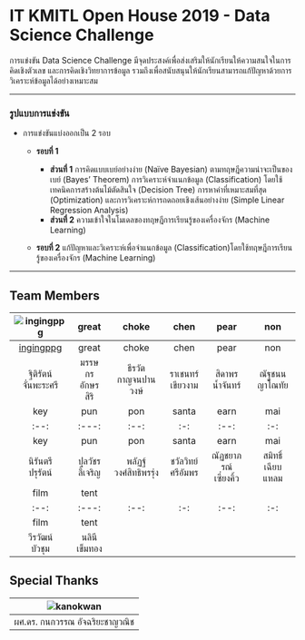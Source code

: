 # IT KMITL Open House 2019 - Data Science Challenge


การแข่งขัน Data Science Challenge มีจุดประสงค์เพื่อส่งเสริมให้นักเรียนให้ความสนใจในการคิดเชิงตัวเลข และการคิดเชิงวิทยาการข้อมูล รวมถึงเพื่อสนับสนุนให้นักเรียนสามารถแก้ปัญหาด้วยการวิเคราะห์ข้อมูลได้อย่างเหมาะสม

---

### รูปแบบการแข่งขัน
- การแข่งขันแบ่งออกเป็น 2 รอบ
  - **รอบที่ 1**
    - **ส่วนที่ 1** การคิดแบบเบย์อย่างง่าย (Naïve Bayesian) ตามทฤษฎีความน่าจะเป็นของเบย์ (Bayes’ Theorem) การวิเคราะห์จำแนกข้อมูล (Classification) โดยใช้เทคนิคการสร้างต้นไม้ตัดสินใจ (Decision Tree) การหาค่าที่เหมาะสมที่สุด (Optimization) และการวิเคราะห์การถดถอยเชิงเส้นอย่างง่าย (Simple Linear Regression Analysis)
    - **ส่วนที่ 2** ความเข้าใจในโมเดลของทฤษฎีการเรียนรู้ของเครื่องจักร (Machine Learning)
    
  - **รอบที่ 2** แก้ปัญหาและวิเคราะห์เพื่อจำแนกข้อมูล (Classification)โดยใช้ทฤษฎีการเรียนรู้ของเครื่องจักร (Machine Learning)

---

## Team Members
|![ingingppg](ingingppg.jpg)|great|choke|chen|pear|non|
|:-:|:---:|:--:|:-:|:--:|:---:|
|[ingingppg](https://github.com/ingingppg)|great|choke|chen|pear|non|
|ฐิติรัตน์<br>จั่นพะระศรี|มรรษกร<br>อักษรสิริ|ธีรวัต<br>กาญจนปานวงษ์|ราเชนทร์<br>เขียวงาม|สิดาพร<br>น้ำจันทร์|ณัฐชนน<br>ญาโณทัย|
|key|pun|pon|santa|earn|mai|
|:--:|:---:|:--:|:-:|:--:|:-:|
|key|pun|pon|santa|earn|mai|
|นิรันตรี<br>ปรุรัตน์|ปุลวัชร<br>ลี้เจริญ|พลัฏฐ์<br>วงศ์สิทธิพรรุ่ง|ชวัลวิทย์<br>ศรีอัมพร|ณัฏชยาภรณ์<br>เซี่ยงคิ้ว|สมิทธิ์<br>เฉียบแหลม|
|film|tent| | | | |
|:--:|:---:|:--:|:-:|:--:|:-:|
|film|tent| | | | |
|วีรวัฒน์<br>บัวชุม|นลินี<br>เข็มทอง| | | | |

## Special Thanks
|![kanokwan](kanokwan.jpg)|
|:-:|
|ผศ.ดร. กนกวรรณ อัจฉริยะชาญวณิช|
